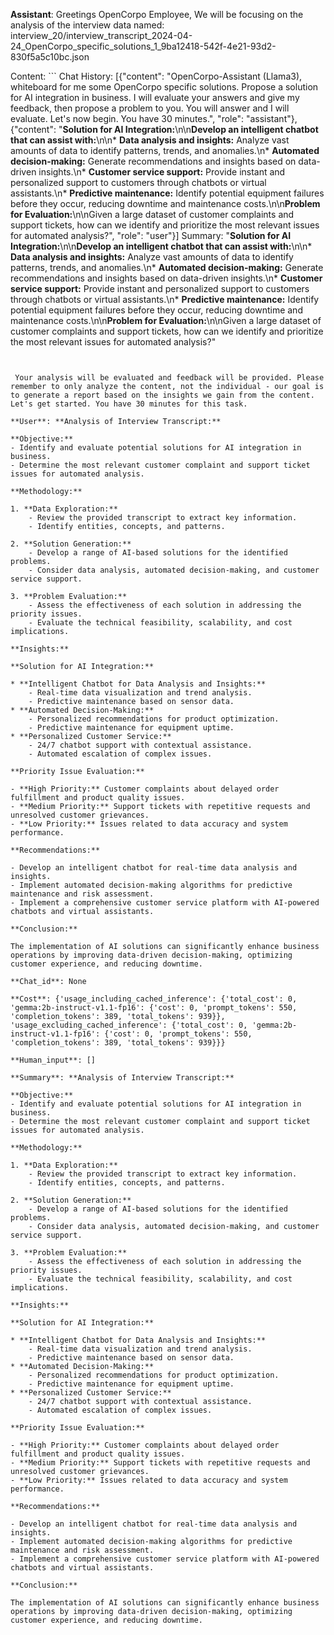 **Assistant**: Greetings OpenCorpo Employee, We will be focusing on the analysis of the interview data named: interview_20/interview_transcript_2024-04-24_OpenCorpo_specific_solutions_1_9ba12418-542f-4e21-93d2-830f5a5c10bc.json 


 Content: ```
 Chat History: [{"content": "OpenCorpo-Assistant (Llama3), whiteboard for me some OpenCorpo specific solutions. Propose a solution for AI integration in business. I will evaluate your answers and give my feedback, then propose a problem to you. You will answer and I will evaluate. Let's now begin. You have 30 minutes.", "role": "assistant"}, {"content": "**Solution for AI Integration:**\n\n**Develop an intelligent chatbot that can assist with:**\n\n* **Data analysis and insights:** Analyze vast amounts of data to identify patterns, trends, and anomalies.\n* **Automated decision-making:** Generate recommendations and insights based on data-driven insights.\n* **Customer service support:** Provide instant and personalized support to customers through chatbots or virtual assistants.\n* **Predictive maintenance:** Identify potential equipment failures before they occur, reducing downtime and maintenance costs.\n\n**Problem for Evaluation:**\n\nGiven a large dataset of customer complaints and support tickets, how can we identify and prioritize the most relevant issues for automated analysis?", "role": "user"}] 
 Summary: "**Solution for AI Integration:**\n\n**Develop an intelligent chatbot that can assist with:**\n\n* **Data analysis and insights:** Analyze vast amounts of data to identify patterns, trends, and anomalies.\n* **Automated decision-making:** Generate recommendations and insights based on data-driven insights.\n* **Customer service support:** Provide instant and personalized support to customers through chatbots or virtual assistants.\n* **Predictive maintenance:** Identify potential equipment failures before they occur, reducing downtime and maintenance costs.\n\n**Problem for Evaluation:**\n\nGiven a large dataset of customer complaints and support tickets, how can we identify and prioritize the most relevant issues for automated analysis?" 
``` 


 Your analysis will be evaluated and feedback will be provided. Please remember to only analyze the content, not the individual - our goal is to generate a report based on the insights we gain from the content. Let's get started. You have 30 minutes for this task.

**User**: **Analysis of Interview Transcript:**

**Objective:**
- Identify and evaluate potential solutions for AI integration in business.
- Determine the most relevant customer complaint and support ticket issues for automated analysis.

**Methodology:**

1. **Data Exploration:**
    - Review the provided transcript to extract key information.
    - Identify entities, concepts, and patterns.

2. **Solution Generation:**
    - Develop a range of AI-based solutions for the identified problems.
    - Consider data analysis, automated decision-making, and customer service support.

3. **Problem Evaluation:**
    - Assess the effectiveness of each solution in addressing the priority issues.
    - Evaluate the technical feasibility, scalability, and cost implications.

**Insights:**

**Solution for AI Integration:**

* **Intelligent Chatbot for Data Analysis and Insights:**
    - Real-time data visualization and trend analysis.
    - Predictive maintenance based on sensor data.
* **Automated Decision-Making:**
    - Personalized recommendations for product optimization.
    - Predictive maintenance for equipment uptime.
* **Personalized Customer Service:**
    - 24/7 chatbot support with contextual assistance.
    - Automated escalation of complex issues.

**Priority Issue Evaluation:**

- **High Priority:** Customer complaints about delayed order fulfillment and product quality issues.
- **Medium Priority:** Support tickets with repetitive requests and unresolved customer grievances.
- **Low Priority:** Issues related to data accuracy and system performance.

**Recommendations:**

- Develop an intelligent chatbot for real-time data analysis and insights.
- Implement automated decision-making algorithms for predictive maintenance and risk assessment.
- Implement a comprehensive customer service platform with AI-powered chatbots and virtual assistants.

**Conclusion:**

The implementation of AI solutions can significantly enhance business operations by improving data-driven decision-making, optimizing customer experience, and reducing downtime.

**Chat_id**: None

**Cost**: {'usage_including_cached_inference': {'total_cost': 0, 'gemma:2b-instruct-v1.1-fp16': {'cost': 0, 'prompt_tokens': 550, 'completion_tokens': 389, 'total_tokens': 939}}, 'usage_excluding_cached_inference': {'total_cost': 0, 'gemma:2b-instruct-v1.1-fp16': {'cost': 0, 'prompt_tokens': 550, 'completion_tokens': 389, 'total_tokens': 939}}}

**Human_input**: []

**Summary**: **Analysis of Interview Transcript:**

**Objective:**
- Identify and evaluate potential solutions for AI integration in business.
- Determine the most relevant customer complaint and support ticket issues for automated analysis.

**Methodology:**

1. **Data Exploration:**
    - Review the provided transcript to extract key information.
    - Identify entities, concepts, and patterns.

2. **Solution Generation:**
    - Develop a range of AI-based solutions for the identified problems.
    - Consider data analysis, automated decision-making, and customer service support.

3. **Problem Evaluation:**
    - Assess the effectiveness of each solution in addressing the priority issues.
    - Evaluate the technical feasibility, scalability, and cost implications.

**Insights:**

**Solution for AI Integration:**

* **Intelligent Chatbot for Data Analysis and Insights:**
    - Real-time data visualization and trend analysis.
    - Predictive maintenance based on sensor data.
* **Automated Decision-Making:**
    - Personalized recommendations for product optimization.
    - Predictive maintenance for equipment uptime.
* **Personalized Customer Service:**
    - 24/7 chatbot support with contextual assistance.
    - Automated escalation of complex issues.

**Priority Issue Evaluation:**

- **High Priority:** Customer complaints about delayed order fulfillment and product quality issues.
- **Medium Priority:** Support tickets with repetitive requests and unresolved customer grievances.
- **Low Priority:** Issues related to data accuracy and system performance.

**Recommendations:**

- Develop an intelligent chatbot for real-time data analysis and insights.
- Implement automated decision-making algorithms for predictive maintenance and risk assessment.
- Implement a comprehensive customer service platform with AI-powered chatbots and virtual assistants.

**Conclusion:**

The implementation of AI solutions can significantly enhance business operations by improving data-driven decision-making, optimizing customer experience, and reducing downtime.

